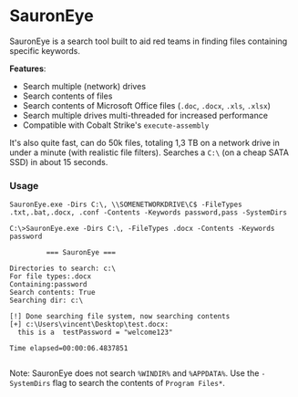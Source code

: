 # SauronEye
SauronEye is a search tool built to aid red teams in finding files containing specific keywords. 

**Features**:
- Search multiple (network) drives
- Search contents of files
- Search contents of Microsoft Office files (`.doc`, `.docx`, `.xls`, `.xlsx`)
- Search multiple drives multi-threaded for increased performance
- Compatible with Cobalt Strike's `execute-assembly`

It's also quite fast, can do 50k files, totaling 1,3 TB on a network drive in under a minute (with realistic file filters). Searches a `C:\` (on a cheap SATA SSD) in about 15 seconds.


### Usage

`SauronEye.exe -Dirs C:\, \\SOMENETWORKDRIVE\C$ -FileTypes .txt,.bat,.docx, .conf -Contents -Keywords password,pass -SystemDirs` 

```
C:\>SauronEye.exe -Dirs C:\, -FileTypes .docx -Contents -Keywords password

         === SauronEye ===

Directories to search: c:\
For file types:.docx
Containing:password
Search contents: True
Searching dir: c:\

[!] Done searching file system, now searching contents
[+] c:\Users\vincent\Desktop\test.docx:
  this is a  testPassword = "welcome123"

Time elapsed=00:00:06.4837851


```

Note: SauronEye does not search `%WINDIR%` and `%APPDATA%`. Use the `-SystemDirs` flag to search the contents of `Program Files*`.
